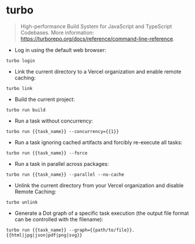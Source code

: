 # turbo

> High-performance Build System for JavaScript and TypeScript Codebases.
> More information: <https://turborepo.org/docs/reference/command-line-reference>.

- Log in using the default web browser:

`turbo login`

- Link the current directory to a Vercel organization and enable remote caching:

`turbo link`

- Build the current project:

`turbo run build`

- Run a task without concurrency:

`turbo run {{task_name}} --concurrency={{1}}`

- Run a task ignoring cached artifacts and forcibly re-execute all tasks:

`turbo run {{task_name}} --force`

- Run a task in parallel across packages:

`turbo run {{task_name}} --parallel --no-cache`

- Unlink the current directory from your Vercel organization and disable Remote Caching:

`turbo unlink`

- Generate a Dot graph of a specific task execution (the output file format can be controlled with the filename):

`turbo run {{task_name}} --graph={{path/to/file}}.{{html|jpg|json|pdf|png|svg}}`

